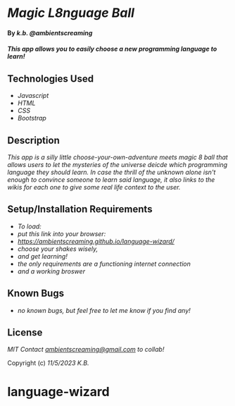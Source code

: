 # _Magic L8nguage Ball_

#### By _**k.b. @ambientscreaming**_

#### _This app allows you to easily choose a new programming language to learn!_

## Technologies Used

* _Javascript_
* _HTML_
* _CSS_
* _Bootstrap_

## Description

_This app is a silly little choose-your-own-adventure meets magic 8 ball that allows users to let the mysteries of the universe deicde which programming language they should learn. In case the thrill of the unknown alone isn't enough to convince someone to learn said language, it also links to the wikis for each one to give some real life context to the user._

## Setup/Installation Requirements

* _To load:_
* _put this link into your browser:_
* _https://ambientscreaming.github.io/language-wizard/_
* _choose your shakes wisely,_
* _and get learning!_
* _the only requirements are a functioning internet connection_
* _and a working broswer_

## Known Bugs

* _no known bugs, but feel free to let me know if you find any!_

## License

_MIT_
_Contact ambientscreaming@gmail.com to collab!_

Copyright (c) _11/5/2023_ _K.B._

# language-wizard
